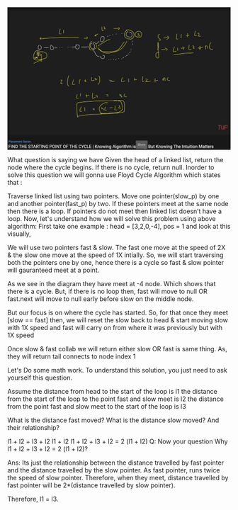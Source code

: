 <img align="center" src="https://github.com/ShyamL1319/leetcode-practice/blob/main/0142-linked-list-cycle-ii/start-point-of-cycle-in-linkedlist.png"/>

What question is saying we have Given the head of a linked list, return the node where the cycle begins. If there is no cycle, return null.
Inorder to solve this question we will gonna use Floyd Cycle Algorithm which states that :

Traverse linked list using two pointers.
Move one pointer(slow_p) by one and another pointer(fast_p) by two.
If these pointers meet at the same node then there is a loop. If pointers do not meet then linked list doesn’t have a loop.
Now, let's understand how we will solve this problem using above algorithm:
First take one example : head = [3,2,0,-4], pos = 1 and look at this visually,


We will use two pointers fast & slow. The fast one move at the speed of 2X & the slow one move at the speed of 1X intially.
So, we will start traversing both the pointers one by one, hence there is a cycle so fast & slow pointer will gauranteed meet at a point.


As we see in the diagram they have meet at -4 node. Which shows that there is a cycle. But, if there is no loop then, fast will move to null OR fast.next will move to null early before slow on the middle node.

But our focus is on where the cycle has started. So, for that once they meet [slow == fast] then, we will reset the slow back to head & start moving slow with 1X speed and fast will carry on from where it was previously but with 1X speed

Once slow & fast collab we will return either slow OR fast is same thing. As, they will return tail connects to node index 1


Let's Do some math work. To understand this solution, you just need to ask yourself this question.

Assume the distance from head to the start of the loop is l1
the distance from the start of the loop to the point fast and slow meet is l2
the distance from the point fast and slow meet to the start of the loop is l3

What is the distance fast moved? What is the distance slow moved? And their relationship?

l1 + l2 + l3 + l2
l1 + l2
l1 + l2 + l3 + l2 = 2 (l1 + l2)
Q: Now your question Why l1 + l2 + l3 + l2 = 2 (l1 + l2)?

Ans: Its just the relationship between the distance travelled by fast pointer and the distance travelled by the slow pointer.
As fast pointer, runs twice the speed of slow pointer. Therefore, when they meet, distance travelled by fast pointer will be 2*(distance travelled by slow pointer).

Therefore, l1 = l3.

